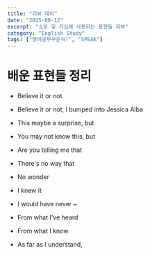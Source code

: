 ```yaml
---
title: "리뷰 데이"
date: "2025-08-12"
excerpt: "소문 및 가십에 사용되는 표현들 리뷰"
category: "English Study"
tags: ["영어공부꾸준히!", "SPEAK"]
---
```


# 배운 표현들 정리

- Believe it or not
- Believe it or not, I bumped into Jessica Alba

- This maybe a surprise, but

- You may not know this, but

- Are you telling me that 

- There's no way that

- No wonder 

- I knew it

- I would have never ~

- From what I've heard 

- From what I know

- As far as I understand, 